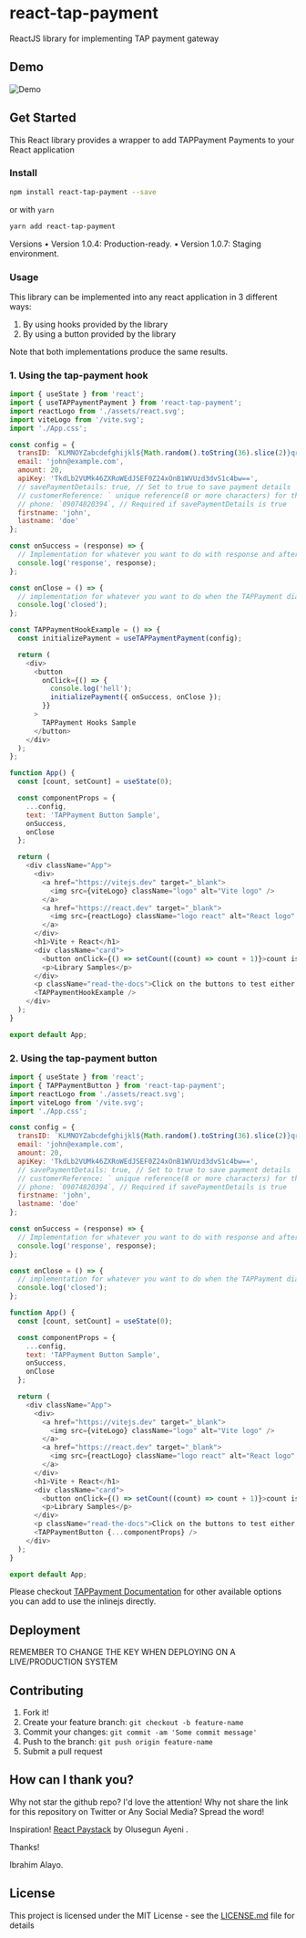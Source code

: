 # react-tap-payment

 ReactJS library for implementing TAP payment gateway

## Demo

![Demo](TestImg.png?raw=true "Demo Image")

## Get Started

This React library provides a wrapper to add TAPPayment Payments to your React application

### Install

```sh
npm install react-tap-payment --save
```

or with `yarn`

```sh
yarn add react-tap-payment
```

Versions
	•	Version 1.0.4: Production-ready.
	•	Version 1.0.7: Staging environment.


### Usage

This library can be implemented into any react application in 3 different ways:

1. By using hooks provided by the library
2. By using a button provided by the library

Note that both implementations produce the same results.

### 1. Using the tap-payment hook

```javascript
import { useState } from 'react';
import { useTAPPaymentPayment } from 'react-tap-payment';
import reactLogo from './assets/react.svg';
import viteLogo from '/vite.svg';
import './App.css';

const config = {
  transID: `KLMNOYZabcdefghijkl${Math.random().toString(36).slice(2)}qrstuvwxyz`,
  email: 'john@example.com',
  amount: 20,
  apiKey: 'TkdLb2VUMk46ZXRoWEdJSEF0Z24xOnB1WVUzd3dvS1c4bw==',
  // savePaymentDetails: true, // Set to true to save payment details
  // customerReference: ` unique reference(8 or more characters) for the customer`, // Required if savePaymentDetails is true
  // phone: `09074820394`, // Required if savePaymentDetails is true
  firstname: 'john',
  lastname: 'doe'
};

const onSuccess = (response) => {
  // Implementation for whatever you want to do with response and after success call.
  console.log('response', response);
};

const onClose = () => {
  // implementation for whatever you want to do when the TAPPayment dialog closed.
  console.log('closed');
};

const TAPPaymentHookExample = () => {
  const initializePayment = useTAPPaymentPayment(config);

  return (
    <div>
      <button
        onClick={() => {
          console.log('hell');
          initializePayment({ onSuccess, onClose });
        }}
      >
        TAPPayment Hooks Sample
      </button>
    </div>
  );
};

function App() {
  const [count, setCount] = useState(0);

  const componentProps = {
    ...config,
    text: 'TAPPayment Button Sample',
    onSuccess,
    onClose
  };

  return (
    <div className="App">
      <div>
        <a href="https://vitejs.dev" target="_blank">
          <img src={viteLogo} className="logo" alt="Vite logo" />
        </a>
        <a href="https://react.dev" target="_blank">
          <img src={reactLogo} className="logo react" alt="React logo" />
        </a>
      </div>
      <h1>Vite + React</h1>
      <div className="card">
        <button onClick={() => setCount((count) => count + 1)}>count is {count}</button>
        <p>Library Samples</p>
      </div>
      <p className="read-the-docs">Click on the buttons to test either usecase</p>
      <TAPPaymentHookExample />
    </div>
  );
}

export default App;

```

### 2. Using the tap-payment button

``` javascript
import { useState } from 'react';
import { TAPPaymentButton } from 'react-tap-payment';
import reactLogo from './assets/react.svg';
import viteLogo from '/vite.svg';
import './App.css';

const config = {
  transID: `KLMNOYZabcdefghijkl${Math.random().toString(36).slice(2)}qrstuvwxyz`,
  email: 'john@example.com',
  amount: 20,
  apiKey: 'TkdLb2VUMk46ZXRoWEdJSEF0Z24xOnB1WVUzd3dvS1c4bw==',
  // savePaymentDetails: true, // Set to true to save payment details
  // customerReference: ` unique reference(8 or more characters) for the customer`, // Required if savePaymentDetails is true
  // phone: `09074820394`, // Required if savePaymentDetails is true
  firstname: 'john',
  lastname: 'doe'
};

const onSuccess = (response) => {
  // Implementation for whatever you want to do with response and after success call.
  console.log('response', response);
};

const onClose = () => {
  // implementation for whatever you want to do when the TAPPayment dialog closed.
  console.log('closed');
};

function App() {
  const [count, setCount] = useState(0);

  const componentProps = {
    ...config,
    text: 'TAPPayment Button Sample',
    onSuccess,
    onClose
  };

  return (
    <div className="App">
      <div>
        <a href="https://vitejs.dev" target="_blank">
          <img src={viteLogo} className="logo" alt="Vite logo" />
        </a>
        <a href="https://react.dev" target="_blank">
          <img src={reactLogo} className="logo react" alt="React logo" />
        </a>
      </div>
      <h1>Vite + React</h1>
      <div className="card">
        <button onClick={() => setCount((count) => count + 1)}>count is {count}</button>
        <p>Library Samples</p>
      </div>
      <p className="read-the-docs">Click on the buttons to test either usecase</p>
      <TAPPaymentButton {...componentProps} />
    </div>
  );
}

export default App;

```

Please checkout [TAPPayment Documentation](https://www.npmjs.com/package/tap-payment-popupjs) for other available options you can add to use the inlinejs directly.

## Deployment

REMEMBER TO CHANGE THE KEY WHEN DEPLOYING ON A LIVE/PRODUCTION SYSTEM

## Contributing

1. Fork it!
2. Create your feature branch: `git checkout -b feature-name`
3. Commit your changes: `git commit -am 'Some commit message'`
4. Push to the branch: `git push origin feature-name`
5. Submit a pull request

## How can I thank you?

Why not star the github repo? I'd love the attention! Why not share the link for this repository on Twitter or Any Social Media? Spread the word!

Inspiration!
[React Paystack](https://www.npmjs.com/package/react-paystack) by Olusegun Ayeni .

Thanks!

Ibrahim Alayo.

## License

This project is licensed under the MIT License - see the [LICENSE.md](LICENSE.md) file for details
